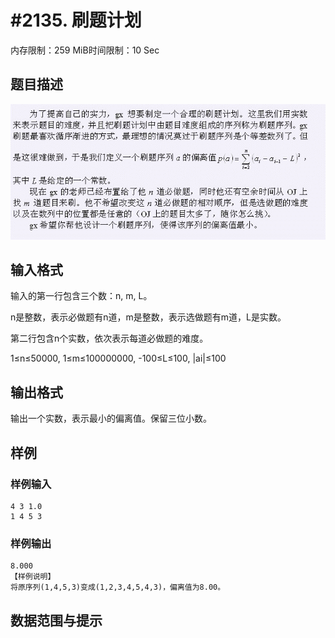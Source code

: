 # #2135. 刷题计划

内存限制：259 MiB时间限制：10 Sec

## 题目描述

![](images/2135.jpg)

## 输入格式

输入的第一行包含三个数：n, m, L。

n是整数，表示必做题有n道，m是整数，表示选做题有m道，L是实数。

第二行包含n个实数，依次表示每道必做题的难度。

1&le;n&le;50000, 1&le;m&le;100000000, -100&le;L&le;100, |ai|&le;100

## 输出格式

输出一个实数，表示最小的偏离值。保留三位小数。

## 样例

### 样例输入

    
    4 3 1.0
    1 4 5 3
    
    

### 样例输出

    
    8.000
    【样例说明】
    将原序列(1,4,5,3)变成(1,2,3,4,5,4,3)，偏离值为8.00。
    

## 数据范围与提示
